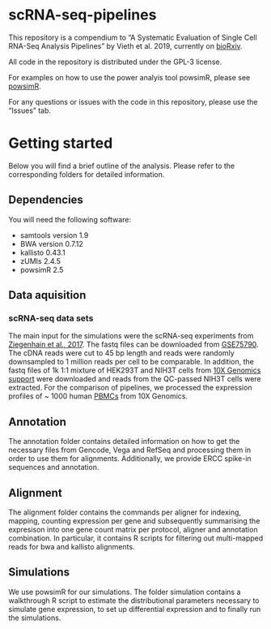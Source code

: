
<!-- README.md is generated from README.Rmd. Please edit that file -->

# scRNA-seq-pipelines

This repository is a compendium to “A Systematic Evaluation of Single
Cell RNA-Seq Analysis Pipelines” by Vieth et al. 2019, currently on
[bioRxiv](https://www.biorxiv.org/content/10.1101/583013v1).

All code in the repository is distributed under the GPL-3 license.

For examples on how to use the power analyis tool powsimR, please see
[powsimR](https://github.com/bvieth/powsimR).

For any questions or issues with the code in this repository, please use
the “Issues” tab.

# Getting started

Below you will find a brief outline of the analysis. Please refer to the
corresponding folders for detailed information.

## Dependencies

You will need the following software:

  - samtools version 1.9
  - BWA version 0.7.12
  - kallisto 0.43.1
  - zUMIs 2.4.5
  - powsimR 2.5

## Data aquisition

### scRNA-seq data sets

The main input for the simulations were the scRNA-seq experiments from
[Ziegenhain et
al., 2017](https://www.sciencedirect.com/science/article/pii/S1097276517300497?via%3Dihub).
The fastq files can be downloaded from
[GSE75790](https://www.ncbi.nlm.nih.gov/geo/query/acc.cgi?acc=GSE75790).
The cDNA reads were cut to 45 bp length and reads were randomly
downsampled to 1 million reads per cell to be comparable. In addition,
the fastq files of 1k 1:1 mixture of HEK293T and NIH3T cells from [10X
Genomics
support](https://support.10xgenomics.com/single-cell-gene-expression/datasets/3.0.2/1k_hgmm_v3)
were downloaded and reads from the QC-passed NIH3T cells were extracted.
For the comparison of pipelines, we processed the expression profiles of
~ 1000 human
[PBMCs](https://support.10xgenomics.com/single-cell-gene-expression/datasets/3.0.0/pbmc_1k_v3)
from 10X Genomics.

## Annotation

The annotation folder contains detailed information on how to get the
necessary files from Gencode, Vega and RefSeq and processing them in
order to use them for alignments. Additionally, we provide ERCC spike-in
sequences and annotation.

## Alignment

The alignment folder contains the commands per aligner for indexing,
mapping, counting expression per gene and subsequently summarising the
expresison into one gene count matrix per protocol, aligner and
annotation combination. In particular, it contains R scripts for
filtering out multi-mapped reads for bwa and kallisto alignments.

## Simulations

We use powsimR for our simulations. The folder simulation contains a
walkthrough R script to estimate the distributional parameters necessary
to simulate gene expression, to set up differential expression and to
finally run the simulations.
